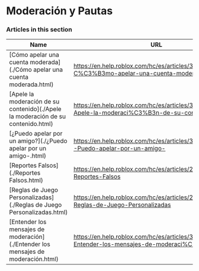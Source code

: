 # Moderación y Pautas   
### Articles in this section
Name|URL
-|-
[Cómo apelar una cuenta moderada](./Cómo apelar una cuenta moderada.html) |https://en.help.roblox.com/hc/es/articles/360000245263-C%C3%B3mo-apelar-una-cuenta-moderada
[Apele la moderación de su contenido](./Apele la moderación de su contenido.html) |https://en.help.roblox.com/hc/es/articles/360000272703-Apele-la-moderaci%C3%B3n-de-su-contenido
[¿Puedo apelar por un amigo?](./¿Puedo apelar por un amigo-.html) |https://en.help.roblox.com/hc/es/articles/360000240183--Puedo-apelar-por-un-amigo-
[Reportes Falsos](./Reportes Falsos.html) |https://en.help.roblox.com/hc/es/articles/203312470-Reportes-Falsos
[Reglas de Juego Personalizadas](./Reglas de Juego Personalizadas.html) |https://en.help.roblox.com/hc/es/articles/203312500-Reglas-de-Juego-Personalizadas
[Entender los mensajes de moderación](./Entender los mensajes de moderación.html) |https://en.help.roblox.com/hc/es/articles/360020870412-Entender-los-mensajes-de-moderaci%C3%B3n